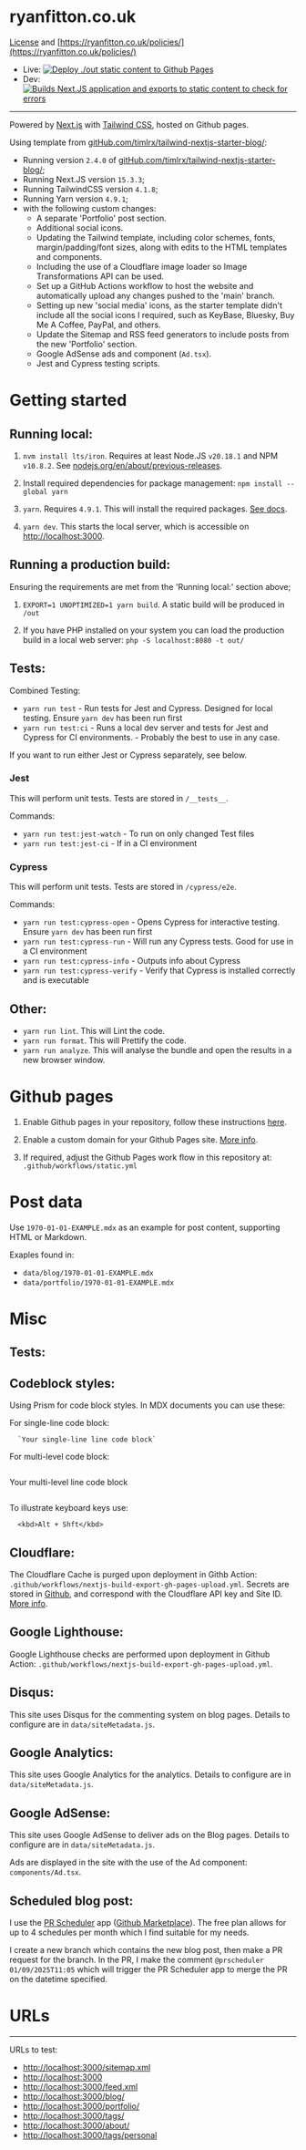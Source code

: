 # ryanfitton.co.uk

[License](https://github.com/ryanfitton/ryanfitton-nextjs-2024/blob/main/LICENSE.txt) and [https://ryanfitton.co.uk/policies/](https://ryanfitton.co.uk/policies/)

- Live: [![Deploy `./out` static content to Github Pages](https://github.com/ryanfitton/ryanfitton-nextjs-2024/actions/workflows/nextjs-build-export-gh-pages-upload.yml/badge.svg?branch=main)](https://github.com/ryanfitton/ryanfitton-nextjs-2024/actions/workflows/nextjs-build-export-gh-pages-upload.yml)
- Dev: [![Builds Next.JS application and exports to static content to check for errors](https://github.com/ryanfitton/ryanfitton-nextjs-2024/actions/workflows/nextjs-build-export-test.yml/badge.svg)](https://github.com/ryanfitton/ryanfitton-nextjs-2024/actions/workflows/nextjs-build-export-test.yml)

<hr>

Powered by [Next.js](https://nextjs.org/) with [Tailwind CSS](https://tailwindcss.com/), hosted on Github pages.

Using template from [gitHub.com/timlrx/tailwind-nextjs-starter-blog/](https://gitHub.com/timlrx/tailwind-nextjs-starter-blog/):

- Running version `2.4.0` of [gitHub.com/timlrx/tailwind-nextjs-starter-blog/](https://gitHub.com/timlrx/tailwind-nextjs-starter-blog/);
- Running Next.JS version `15.3.3`;
- Running TailwindCSS version `4.1.8`;
- Running Yarn version `4.9.1`;
- with the following custom changes:
  - A separate 'Portfolio' post section.
  - Additional social icons.
  - Updating the Tailwind template, including color schemes, fonts, margin/padding/font sizes, along with edits to the HTML templates and components.
  - Including the use of a Cloudflare image loader so Image Transformations API can be used.
  - Set up a GitHub Actions workflow to host the website and automatically upload any changes pushed to the 'main' branch.
  - Setting up new 'social media' icons, as the starter template didn't include all the social icons I required, such as KeyBase, Bluesky, Buy Me A Coffee, PayPal, and others.
  - Update the Sitemap and RSS feed generators to include posts from the new 'Portfolio' section.
  - Google AdSense ads and component (`Ad.tsx`).
  - Jest and Cypress testing scripts.

# Getting started

## Running local:

1. `nvm install lts/iron`. Requires at least Node.JS `v20.18.1` and NPM `v10.8.2`. See [nodejs.org/en/about/previous-releases](https://nodejs.org/en/about/previous-releases).

2. Install required dependencies for package management: `npm install --global yarn`

3. `yarn`. Requires `4.9.1`. This will install the required packages. [See docs](https://yarnpkg.com/getting-started/install).

4. `yarn dev`. This starts the local server, which is accessible on [http://localhost:3000](http://localhost:3000).

## Running a production build:

Ensuring the requirements are met from the 'Running local:' section above;

1. `EXPORT=1 UNOPTIMIZED=1 yarn build`. A static build will be produced in `/out`

2. If you have PHP installed on your system you can load the production build in a local web server: `php -S localhost:8080 -t out/`

## Tests:

Combined Testing:

- `yarn run test` - Run tests for Jest and Cypress. Designed for local testing. Ensure `yarn dev` has been run first
- `yarn run test:ci` - Runs a local dev server and tests for Jest and Cypress for CI environments. - Probably the best to use in any case.

If you want to run either Jest or Cypress separately, see below.

### Jest

This will perform unit tests. Tests are stored in `/__tests__`.

Commands:

- `yarn run test:jest-watch` - To run on only changed Test files
- `yarn run test:jest-ci` - If in a CI environment

### Cypress

This will perform unit tests. Tests are stored in `/cypress/e2e`.

Commands:

- `yarn run test:cypress-open` - Opens Cypress for interactive testing. Ensure `yarn dev` has been run first
- `yarn run test:cypress-run` - Will run any Cypress tests. Good for use in a CI environment
- `yarn run test:cypress-info` - Outputs info about Cypress
- `yarn run test:cypress-verify` - Verify that Cypress is installed correctly and is executable

## Other:

- `yarn run lint`. This will Lint the code.
- `yarn run format`. This will Prettify the code.
- `yarn run analyze`. This will analyse the bundle and open the results in a new browser window.

# Github pages

1. Enable Github pages in your repository, follow these instructions [here](https://docs.github.com/en/pages/getting-started-with-github-pages/creating-a-github-pages-site).

2. Enable a custom domain for your Github Pages site. [More info](https://docs.github.com/en/pages/configuring-a-custom-domain-for-your-github-pages-site).

3. If required, adjust the Github Pages work flow in this repository at: `.github/workflows/static.yml`

# Post data

Use `1970-01-01-EXAMPLE.mdx` as an example for post content, supporting HTML or Markdown.

Exaples found in:

- `data/blog/1970-01-01-EXAMPLE.mdx`
- `data/portfolio/1970-01-01-EXAMPLE.mdx`

# Misc

## Tests:

## Codeblock styles:

Using Prism for code block styles. In MDX documents you can use these:

For single-line code block:

```
  `Your single-line line code block`
```

For multi-level code block:

```

```

Your multi-level line code block

```

```

To illustrate keyboard keys use:

```
  <kbd>Alt + Shft</kbd>
```

## Cloudflare:

The Cloudflare Cache is purged upon deployment in Githb Action: `.github/workflows/nextjs-build-export-gh-pages-upload.yml`. Secrets are stored in [Github](https://github.com/ryanfitton/ryanfitton-nextjs-2024/settings/secrets/actions), and correspond with the Cloudflare API key and Site ID. [More info](https://github.com/marketplace/actions/cloudflare-cache-purge-action).

## Google Lighthouse:

Google Lighthouse checks are performed upon deployment in Github Action: `.github/workflows/nextjs-build-export-gh-pages-upload.yml`.

## Disqus:

This site uses Disqus for the commenting system on blog pages. Details to configure are in `data/siteMetadata.js`.

## Google Analytics:

This site uses Google Analytics for the analytics. Details to configure are in `data/siteMetadata.js`.

## Google AdSense:

This site uses Google AdSense to deliver ads on the Blog pages. Details to configure are in `data/siteMetadata.js`.

Ads are displayed in the site with the use of the Ad component: `components/Ad.tsx`.

## Scheduled blog post:

I use the [PR Scheduler](https://www.prscheduler.com/) app ([Github Marketplace](https://github.com/apps/pr-scheduler)). The free plan allows for up to 4 schedules per month which I find suitable for my needs.

I create a new branch which contains the new blog post, then make a PR request for the branch. In the PR, I make the comment `@prscheduler 01/09/2025T11:05` which will trigger the PR Scheduler app to merge the PR on the datetime specified.

# URLs

---

URLs to test:

- [http://localhost:3000/sitemap.xml](http://localhost:3000/sitemap.xml)
- [http://localhost:3000](http://localhost:3000)
- [http://localhost:3000/feed.xml](http://localhost:3000/feed.xml)
- [http://localhost:3000/blog/](http://localhost:3000/blog/)
- [http://localhost:3000/portfolio/](http://localhost:3000/portfolio/)
- [http://localhost:3000/tags/](http://localhost:3000/tags/)
- [http://localhost:3000/about/](http://localhost:3000/about/)
- [http://localhost:3000/tags/personal](http://localhost:3000/tags/personal/)
